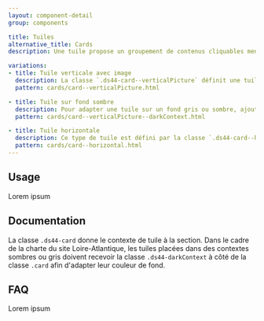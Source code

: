 ```yaml
---
layout: component-detail
group: components

title: Tuiles
alternative_title: Cards
description: Une tuile propose un groupement de contenus cliquables menant à un contenu détaillé. Il s'agit d'un lien hypertexte graphique et multi-contenu.

variations:
- title: Tuile verticale avec image
  description: La classe `.ds44-card--verticalPicture` définit une tuile verticale prévue pour recevoir une image en en-tête.
  pattern: cards/card--verticalPicture.html

- title: Tuile sur fond sombre
  description: Pour adapter une tuile sur un fond gris ou sombre, ajouter la classe `.ds44-darkContext` pour modifier le background de la tuile.
  pattern: cards/card--verticalPicture--darkContext.html

- title: Tuile horizontale
  description: Ce type de tuile est défini par la classe `.ds44-card--horizontal`. Elle présente (en général) une image sur la gauche et un contenu à droite.
  pattern: cards/card--horizontal.html
---
```


## Usage

Lorem ipsum

## Documentation

La classe `.ds44-card` donne le contexte de tuile à la section.
Dans le cadre de la charte du site Loire-Atlantique, les tuiles placées dans des contextes sombres ou gris doivent recevoir la classe `.ds44-darkContext` à côté de la classe `.card` afin d'adapter leur couleur de fond.

## FAQ

Lorem ipsum
